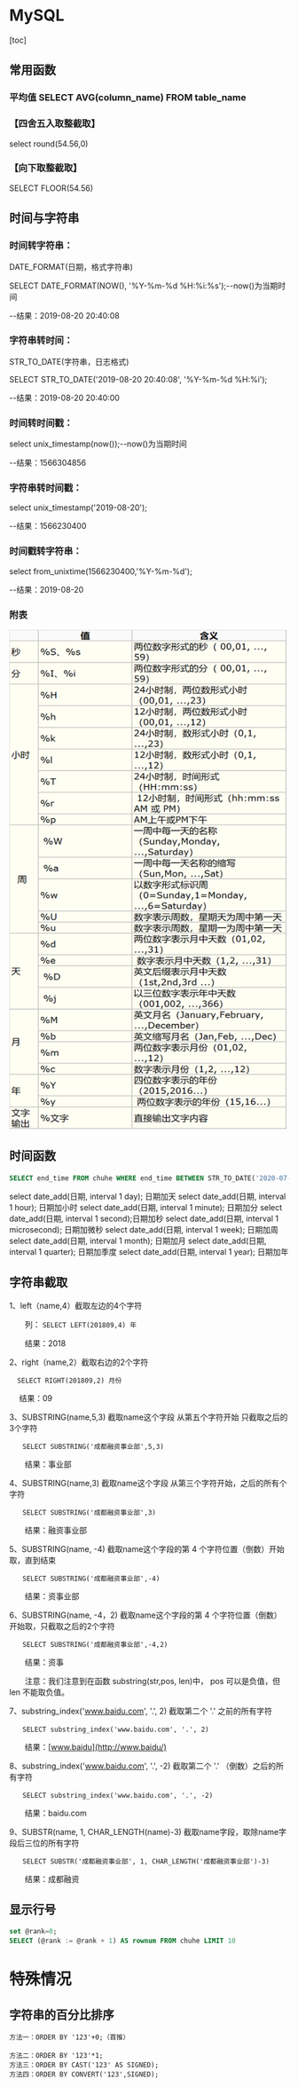 # MySQL

[toc]



## 常用函数

### 平均值 SELECT AVG(column_name) FROM table_name

### 【四舍五入取整截取】

select round(54.56,0)

###  【向下取整截取】

SELECT FLOOR(54.56)


## 时间与字符串
### 时间转字符串：

DATE_FORMAT(日期，格式字符串)

SELECT DATE_FORMAT(NOW(), '%Y-%m-%d %H:%i:%s');--now()为当期时间

--结果：2019-08-20 20:40:08

### 字符串转时间：

STR_TO_DATE(字符串，日志格式)

SELECT STR_TO_DATE('2019-08-20 20:40:08', '%Y-%m-%d %H:%i');

--结果：2019-08-20 20:40:00

### 时间转时间戳：

select unix_timestamp(now());--now()为当期时间

--结果：1566304856

### 字符串转时间戳：

select unix_timestamp('2019-08-20');

--结果：1566230400

### 时间戳转字符串：

select from_unixtime(1566230400,'%Y-%m-%d');

--结果：2019-08-20

### 附表

<img src="img\MySQL\时间字符串.png" width="500" height="900">



## 时间函数

~~~sql
SELECT end_time FROM chuhe WHERE end_time BETWEEN STR_TO_DATE('2020-07-20 16', '%Y-%m-%d %H:%i') AND DATE_ADD(STR_TO_DATE('2020-07-20 16', '%Y-%m-%d %H:%i'),INTERVAL 1 HOUR)
~~~

select date_add(日期, interval 1 day); 日期加天
select date_add(日期, interval 1 hour); 日期加小时
select date_add(日期, interval 1 minute); 日期加分
select date_add(日期, interval 1 second);日期加秒
select date_add(日期, interval 1 microsecond); 日期加微秒
select date_add(日期, interval 1 week); 日期加周
select date_add(日期, interval 1 month); 日期加月
select date_add(日期, interval 1 quarter); 日期加季度
select date_add(日期, interval 1 year); 日期加年



## 字符串截取

1、left（name,4）截取左边的4个字符

　　列： `SELECT LEFT(201809,4) 年`

　　结果：2018

2、right（name,2）截取右边的2个字符

```
  SELECT RIGHT(201809,2) 月份
```

　  结果：09

3、SUBSTRING(name,5,3) 截取name这个字段 从第五个字符开始 只截取之后的3个字符

```
　　SELECT SUBSTRING('成都融资事业部',5,3)
```

　　结果：事业部

4、SUBSTRING(name,3) 截取name这个字段 从第三个字符开始，之后的所有个字符

```
　　SELECT SUBSTRING('成都融资事业部',3)
```

　　结果：融资事业部

5、SUBSTRING(name, -4) 截取name这个字段的第 4 个字符位置（倒数）开始取，直到结束

```
　　SELECT SUBSTRING('成都融资事业部',-4)
```

　　结果：资事业部

6、SUBSTRING(name, -4，2) 截取name这个字段的第 4 个字符位置（倒数）开始取，只截取之后的2个字符

```
　　SELECT SUBSTRING('成都融资事业部',-4,2)
```

　　结果：资事

　　注意：我们注意到在函数 substring(str,pos, len)中， pos 可以是负值，但 len 不能取负值。

7、substring_index('www.baidu.com', '.', 2) 截取第二个 '.' 之前的所有字符

```
　　SELECT substring_index('www.baidu.com', '.', 2)
```

　　结果：[www.baidu](http://www.baidu/)

8、substring_index('www.baidu.com', '.', -2) 截取第二个 '.' （倒数）之后的所有字符

```
　　SELECT substring_index('www.baidu.com', '.', -2)
```

　　结果：baidu.com

9、SUBSTR(name, 1, CHAR_LENGTH(name)-3) 截取name字段，取除name字段后三位的所有字符

```
　　SELECT SUBSTR('成都融资事业部', 1, CHAR_LENGTH('成都融资事业部')-3)
```

　　结果：成都融资



## 显示行号

~~~sql
set @rank=0;
SELECT (@rank := @rank + 1) AS rownum FROM chuhe LIMIT 10
~~~



# 特殊情况

## 字符串的百分比排序

~~~
方法一：ORDER BY '123'+0;（首推）

方法二：ORDER BY '123'*1; 
方法三：ORDER BY CAST('123' AS SIGNED);
方法四：ORDER BY CONVERT('123',SIGNED);
~~~

